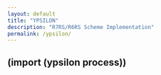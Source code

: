 ```yaml
---
layout: default
title: "YPSILON"
description: "R7RS/R6RS Scheme Implementation"
permalink: /ypsilon/
---
```

## (import (ypsilon process))
